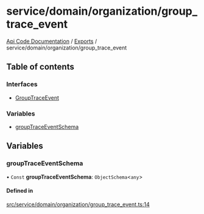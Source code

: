 # service/domain/organization/group\_trace\_event
 
[Api Code Documentation](../README.md) / [Exports](../modules.md) / service/domain/organization/group\_trace\_event

## Table of contents

### Interfaces

- [GroupTraceEvent](../interfaces/service_domain_organization_group_trace_event.GroupTraceEvent.md)

### Variables

- [groupTraceEventSchema](service_domain_organization_group_trace_event.md#grouptraceeventschema)

## Variables

### groupTraceEventSchema

• `Const` **groupTraceEventSchema**: `ObjectSchema`<`any`\>

#### Defined in

[src/service/domain/organization/group_trace_event.ts:14](https://github.com/openkfw/TruBudget/blob/4d7fd4be/api/src/service/domain/organization/group_trace_event.ts#L14)
